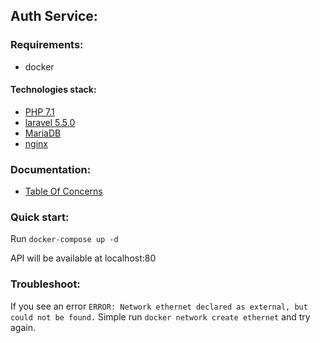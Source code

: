 Auth Service:
------------
### Requirements:
   - docker 


#### Technologies stack:
   - [PHP 7.1](http://php.net/manual/en/)
   - [laravel  5.5.0](https://laravel.com/docs/5.5)
   - [MariaDB](https://mariadb.com/kb/en/)
   - [nginx](https://nginx.org/ru/docs/)
   
### Documentation:
   - [Table Of Concerns](./docs/api.md)
   
### Quick start:

Run `docker-compose up -d`

API will be available at localhost:80

### Troubleshoot:

If you see an error `ERROR: Network ethernet declared as external, but could not be found.`
Simple run `docker network create ethernet` and try again.
                  


   